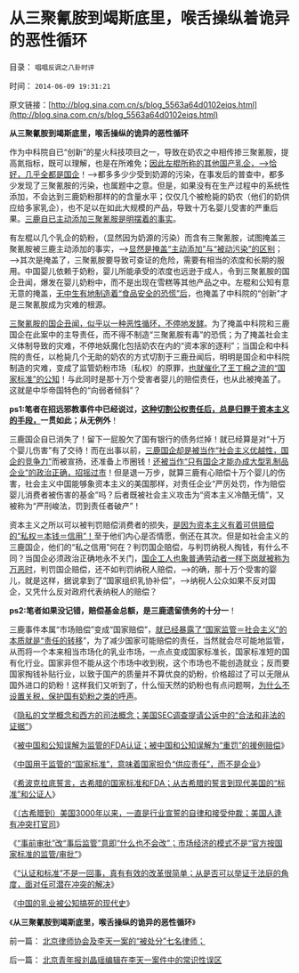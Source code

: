 # 从三聚氰胺到竭斯底里，喉舌操纵着诡异的恶性循环

目录： `唱唱反调之八卦时评` 

时间： `2014-06-09 19:31:21` 

原文链接：[http://blog.sina.com.cn/s/blog_5563a64d0102eiqs.html](http://blog.sina.com.cn/s/blog_5563a64d0102eiqs.html)

**从三聚氰胺到竭斯底里，喉舌操纵的诡异的恶性循环**

作为中科院自已“创新”的星火科技项目之一，导致在奶农之中相传掺三聚氰胺，提高氮指标，既可以理解，也是在所难免；[因此左棍所称的其他国产乳企，——>恰好，几乎全都是国企](../../../2008/9/13/好事？坏事？三鹿事件摧毁的是“国企招牌”.md)！——>都多多少少受到奶源的污染，在事发后的普查中，都多少发现了三聚氰胺的污染，也属题中之意。但是，如果没有在生产过程中的系统性添加，不会达到三鹿奶粉那样的的含量水平；仅仅几个被枪毙的奶农（他们的奶供应给多家乳企），也不足以在如此大规模的产品，导致十万名婴儿受害的严重后果。[三鹿自已主动添加三聚氰胺是明摆着的事实](../../../2008/9/15/三鹿事件多层次危机处理中挖掘根源.md)。

有左棍以几个乳企的奶粉，（显然因为奶源的污染）而含有三聚氰胺，试图掩盖三聚氰胺被三鹿主动添加的事实，——>[显然是掩盖“主动添加”与“被动污染”的区别](../../../2011/6/17/食品安全事故是工业事故，三聚氰胺有冤案.md)；——>其次是掩盖了，三聚氰胺要导致可查证的危险，需要有相当的浓度和长期的服用。中国婴儿依赖于奶粉，婴儿所能承受的浓度也远逊于成人，令到三聚氰胺的国企丑闻，爆发在婴儿奶粉中，而不是出现在雪糕等其他产品之中。左棍和公知有意无意的掩盖，[无中生有地制造着“食品安全的恐慌”后](../../../2011/6/9/极度恐慌：监管让食品越来越不安全.md)，也掩盖了中科院的“创新”才是三聚氰胺成为灾难的根源。

[三聚氰胺的国企丑闻，似乎以一种恶性循环，不停地发酵](../../../2014/6/6/中国的乳业被民粹公知搞死的现代史.md)。为了掩盖中科院和三鹿国企在此案中的主导责任，而不得不制造“三聚氰胺有毒”的恐慌；为了掩盖社会主义体制导致的灾难，不停地妖魔化包括奶农在内的“资本家的逐利”；当国企和中科院的责任，以枪毙几个无助的奶农的方式切割于三鹿丑闻后，明明是国企和中科院制造的灾难，变成了监管奶粉市场（私权）的原罪，[也就催化了王丁棉之流的“国家标准”的公知](../../../2011/6/28/广州乳业有良心的奸商.md)！与此同时是那十万个受害者婴儿的赔偿责任，也从此被掩盖了。这就是中华帝国特色的“向弱者倾斜”？

**ps1:笔者在招远邪教事件中已经说过，[这种切割公权责任后，总是归罪于资本主义的手段，](../../../2011/6/17/食品安全事故是工业事故，三聚氰胺有冤案.md)一贯如此；从无例外**！

三鹿国企自已消失了！留下一屁股欠了国有银行的债务烂掉！就已经算是对“十万个婴儿伤害”有了交待！而在出事以前，[三鹿国企却是被当作“社会主义优越性，国企的竞争力”](../../../2010/2/1/三聚氰胺事件反思公有制.md)而被宣扬，还准备上市圈钱！[还被当作“只有国企才能办成大型乳制品企业”的政治正确，招摇过市](http://darthvad.blog.163.com/blog/static/53399470200952112530387/)！但是退一万步，就算三鹿有心赔偿十万个婴儿的伤害，社会主义中国能够象资本主义的美国那样，对责任企业“严厉处罚，作为赔偿婴儿消费者被伤害的基金”吗？后者既被社会主义攻击为“资本主义冷酷无情”，又被称为“严刑峻法，罚到责任者破产”！

资本主义之所以可以被判罚赔偿消费者的损失，[是因为资本主义有着可供赔偿的“私权＝本钱＝信用”！](../../../2014/3/2/光大乌龙指，后验了ST大烂股的风险，也小于“国产蓝筹股”.md)至于他们内心是否情愿，倒还在其次。但是如社会主义的三鹿国企，他们的“私之信用”何在？判罚国企赔偿，与判罚纳税人掏钱，有什么不同？当国企必须政治正确地永不关门，[国企工人也象普通劳动者一样下岗就被称为万恶时](http://darthvad.blog.sohu.com/130601664.html)，判罚国企赔偿，还不如判罚纳税人赔偿，——>的确，那十万个受害的婴儿，就是这样，据说拿到了“国家组织乳协补偿”，——>纳税人公众如果不反对国企，又凭什么反对政府代表纳税人的赔偿？

**ps2:笔者如果没记错，赔偿基金总额，是三鹿遗留债务的十分一**！

三鹿事件本属“市场赔偿”变成“国家赔偿”，[就已经暴露了“国家监管＝社会主义”的本质就是“责任的转移](../../../2014/6/5/中国国家标准是“严刑峻法”的细则,需要百倍于美国的公务员编制.md)”，为了减少国家可能赔偿的责任，当然就会尽可能地监管，从而将一个本来相当市场化的乳业市场，一点点变成国家标准长，国家标准短的国有化行业。国家非但不能从这个市场中收到税，这个市场也不能创造就业；反而要国家掏钱补贴行业，以致于国产的质量并不算优良的奶粉，价格超过了可以无限从国外进口的奶粉！这样我们又听到了，什么恒天然的奶粉也有点问题啊，[为什么不设置关税，保护国有奶粉之类的呼声](../../../2014/4/8/王丁棉同志借制造乳业衰亡，深情讲解“通往奴役之路”.md)。

《[隐私的文学概念和西方的司法概念；美国SEC调查提请公诉中的“合法和非法的证据”](../../../2014/6/3/隐私的文学概念和西方的司法概念,SEC调查的限制.md)》

《[被中国和公知误解为监管的FDA认证；被中国和公知误解为“重罚”的援例赔偿](../../../2014/6/4/被中国和公知误解为监管的FDA认证，和重罚.md)》

《[中国用于监管的“国家标准”，意味着国家担负“供应责任”，而不是企业](../../../2014/6/5/中国国家标准是“严刑峻法”的细则,需要百倍于美国的公务员编制.md)》

《[希波克拉底誓言，古希腊的国家标准和FDA；从古希腊的誓言到现代美国的“标准”和公证人](../../../2014/6/6/希波克拉底誓言，古希腊的国家标准和FDA.md)》

《[（古希腊到）美国3000年以来，一直是行业宣誓的自律和接受仲裁；美国人逢有冲突打官司](../../../2014/6/7/从3000年历史形成，看中美两国体制的差距.md)》

《[“事前审批”改“事后监管”意即“什么也不会改”；市场经济的模式不是“官方按国家标准的监管/审批”](../../../2014/6/8/李克强同志改革观念中的常识误区.md)》

《[“认证和标准”不是一回事，真有有效的改革很简单；从是否可以举证于法庭的角度，面对任可潜在冲突的解决](../../../2014/6/9/“认证和标准”不一样，真正有效的改革很简单.md)》

《[中国的乳业被公知搞死的现代史](../../../2014/6/6/中国的乳业被民粹公知搞死的现代史.md)》

《**从三聚氰胺到竭斯底里，喉舌操纵的诡异的恶性循环**》

前一篇： [北京律师协会及李天一案的“被处分”七名律师；](../../../2014/6/14/北京律师协会及李天一案的“被处分”七名律师；.md)

后一篇： [北京青年报刘晶瑶编辑在李天一案件中的常识性误区](../../../2014/6/4/北京青年报刘晶瑶编辑在李天一案件中的常识性误区.md)


